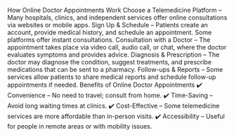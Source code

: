 How Online Doctor Appointments Work
Choose a Telemedicine Platform – Many hospitals, clinics, and independent services offer online consultations via websites or mobile apps.
Sign Up & Schedule – Patients create an account, provide medical history, and schedule an appointment. Some platforms offer instant consultations.
Consultation with a Doctor – The appointment takes place via video call, audio call, or chat, where the doctor evaluates symptoms and provides advice.
Diagnosis & Prescription – The doctor may diagnose the condition, suggest treatments, and prescribe medications that can be sent to a pharmacy.
Follow-ups & Reports – Some services allow patients to share medical reports and schedule follow-up appointments if needed.
Benefits of Online Doctor Appointments
✔️ Convenience – No need to travel; consult from home.
✔️ Time-Saving – Avoid long waiting times at clinics.
✔️ Cost-Effective – Some telemedicine services are more affordable than in-person visits.
✔️ Accessibility – Useful for people in remote areas or with mobility issues.
